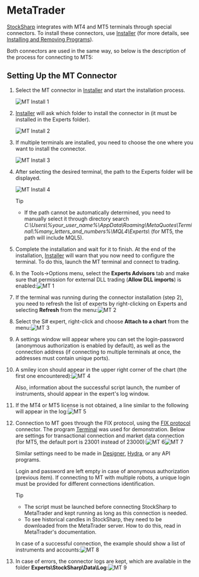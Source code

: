 # MetaTrader

[StockSharp](StockSharpAbout.md) integrates with MT4 and MT5 terminals through special connectors. To install these connectors, use [Installer](SharpInstaller.md) (for more details, see [Installing and Removing Programs](Installer_installing_removing_programs.md)).

Both connectors are used in the same way, so below is the description of the process for connecting to MT5:

## Setting Up the MT Connector

1. Select the MT connector in [Installer](SharpInstaller.md) and start the installation process.

   ![MT Install 1](../images/MT_Install_1.png)

2. [Installer](SharpInstaller.md) will ask which folder to install the connector in (it must be installed in the Experts folder).

   ![MT Install 2](../images/MT_Install_2.png)

3. If multiple terminals are installed, you need to choose the one where you want to install the connector.

   ![MT Install 3](../images/MT_Install_3.png)

4. After selecting the desired terminal, the path to the Experts folder will be displayed.

   ![MT Install 4](../images/MT_Install_4.png)

   > [!TIP]
   > - If the path cannot be automatically determined, you need to manually select it through directory search *C:\\Users\\%your_user_name%\\AppData\\Roaming\\MetaQuotes\\Terminal\\%many_letters_and_numbers%\\MQL4\\Experts\\* (for MT5, the path will include MQL5).

5. Complete the installation and wait for it to finish. At the end of the installation, [Installer](SharpInstaller.md) will warn that you now need to configure the terminal. To do this, launch the MT terminal and connect to trading.
6. In the Tools->Options menu, select the **Experts Advisors** tab and make sure that permission for external DLL trading (**Allow DLL imports**) is enabled:![MT 1](../images/MT_1.png)
7. If the terminal was running during the connector installation (step 2), you need to refresh the list of experts by right-clicking on Experts and selecting **Refresh** from the menu:![MT 2](../images/MT_2.png)
8. Select the S\# expert, right-click and choose **Attach to a chart** from the menu:![MT 3](../images/MT_3.png)
9. A settings window will appear where you can set the login-password (anonymous authorization is enabled by default), as well as the connection address (if connecting to multiple terminals at once, the addresses must contain unique ports).
10. A smiley icon should appear in the upper right corner of the chart (the first one encountered):![MT 4](../images/MT_4.png)

    Also, information about the successful script launch, the number of instruments, should appear in the expert's log window.
11. If the MT4 or MT5 license is not obtained, a line similar to the following will appear in the log:![MT 5](../images/MT_5.png)
12. Connection to MT goes through the FIX protocol, using the [FIX protocol](Fix.md) connector. The program [Terminal](Terminal.md) was used for demonstration. Below are settings for transactional connection and market data connection (for MT5, the default port is 23001 instead of 23000):![MT 6](../images/MT_6.png)![MT 7](../images/MT_7.png)

    Similar settings need to be made in [Designer](Designer.md), [Hydra](Hydra.md), or any API programs.

    Login and password are left empty in case of anonymous authorization (previous item). If connecting to MT with multiple robots, a unique login must be provided for different connections identification.

    > [!TIP]
    > - The script must be launched before connecting StockSharp to MetaTrader and kept running as long as this connection is needed.  
    > - To see historical candles in StockSharp, they need to be downloaded from the MetaTrader server. How to do this, read in MetaTrader's documentation.

    In case of a successful connection, the example should show a list of instruments and accounts:![MT 8](../images/MT_8.png)
13. In case of errors, the connector logs are kept, which are available in the folder **Experts\\StockSharp\\Data\\Log**:![MT 9](../images/MT_9.png)